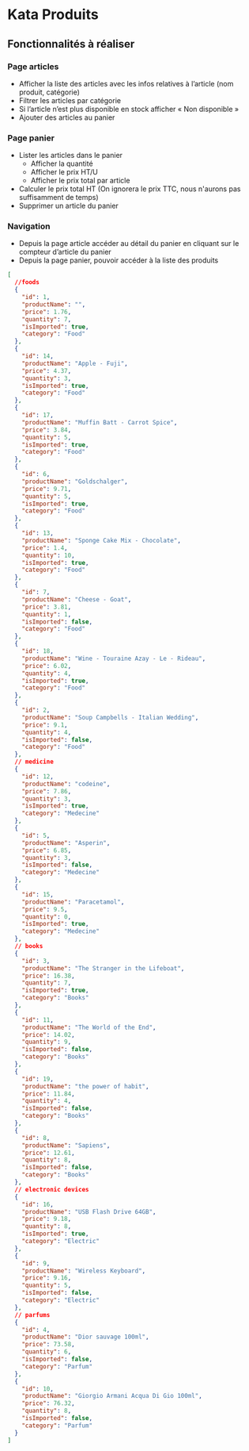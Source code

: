 # Kata Produits

## Fonctionnalités à réaliser

### Page articles

- Afficher la liste des articles avec les infos relatives à l’article (nom produit, catégorie)
- Filtrer les articles par catégorie
- Si l’article n’est plus disponible en stock afficher « Non disponible »
- Ajouter des articles au panier

### Page panier

- Lister les articles dans le panier
  - Afficher la quantité
  - Afficher le prix HT/U
  - Afficher le prix total par article
- Calculer le prix total HT (On ignorera le prix TTC, nous n'aurons pas suffisamment de temps)
- Supprimer un article du panier

### Navigation

- Depuis la page article accéder au détail du panier en cliquant sur le compteur d’article du panier
- Depuis la page panier, pouvoir accéder à la liste des produits

```json
[
  //foods
  {
    "id": 1,
    "productName": "",
    "price": 1.76,
    "quantity": 7,
    "isImported": true,
    "category": "Food"
  },
  {
    "id": 14,
    "productName": "Apple - Fuji",
    "price": 4.37,
    "quantity": 3,
    "isImported": true,
    "category": "Food"
  },
  {
    "id": 17,
    "productName": "Muffin Batt - Carrot Spice",
    "price": 3.84,
    "quantity": 5,
    "isImported": true,
    "category": "Food"
  },
  {
    "id": 6,
    "productName": "Goldschalger",
    "price": 9.71,
    "quantity": 5,
    "isImported": true,
    "category": "Food"
  },
  {
    "id": 13,
    "productName": "Sponge Cake Mix - Chocolate",
    "price": 1.4,
    "quantity": 10,
    "isImported": true,
    "category": "Food"
  },
  {
    "id": 7,
    "productName": "Cheese - Goat",
    "price": 3.81,
    "quantity": 1,
    "isImported": false,
    "category": "Food"
  },
  {
    "id": 18,
    "productName": "Wine - Touraine Azay - Le - Rideau",
    "price": 6.02,
    "quantity": 4,
    "isImported": true,
    "category": "Food"
  },
  {
    "id": 2,
    "productName": "Soup Campbells - Italian Wedding",
    "price": 9.1,
    "quantity": 4,
    "isImported": false,
    "category": "Food"
  },
  // medicine
  {
    "id": 12,
    "productName": "codeine",
    "price": 7.86,
    "quantity": 3,
    "isImported": true,
    "category": "Medecine"
  },
  {
    "id": 5,
    "productName": "Asperin",
    "price": 6.85,
    "quantity": 3,
    "isImported": false,
    "category": "Medecine"
  },
  {
    "id": 15,
    "productName": "Paracetamol",
    "price": 9.5,
    "quantity": 0,
    "isImported": true,
    "category": "Medecine"
  },
  // books
  {
    "id": 3,
    "productName": "The Stranger in the Lifeboat",
    "price": 16.38,
    "quantity": 7,
    "isImported": true,
    "category": "Books"
  },
  {
    "id": 11,
    "productName": "The World of the End",
    "price": 14.02,
    "quantity": 9,
    "isImported": false,
    "category": "Books"
  },
  {
    "id": 19,
    "productName": "the power of habit",
    "price": 11.84,
    "quantity": 4,
    "isImported": false,
    "category": "Books"
  },
  {
    "id": 8,
    "productName": "Sapiens",
    "price": 12.61,
    "quantity": 8,
    "isImported": false,
    "category": "Books"
  },
  // electronic devices
  {
    "id": 16,
    "productName": "USB Flash Drive 64GB",
    "price": 9.18,
    "quantity": 8,
    "isImported": true,
    "category": "Electric"
  },
  {
    "id": 9,
    "productName": "Wireless Keyboard",
    "price": 9.16,
    "quantity": 5,
    "isImported": false,
    "category": "Electric"
  },
  // parfums
  {
    "id": 4,
    "productName": "Dior sauvage 100ml",
    "price": 73.58,
    "quantity": 6,
    "isImported": false,
    "category": "Parfum"
  },
  {
    "id": 10,
    "productName": "Giorgio Armani Acqua Di Gio 100ml",
    "price": 76.32,
    "quantity": 8,
    "isImported": false,
    "category": "Parfum"
  }
]
```
